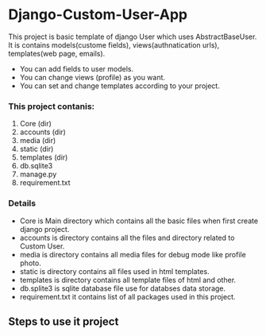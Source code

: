 # Django-Custom-User-App

This project is basic template of django User which uses AbstractBaseUser. It is contains models(custome fields), views(authnatication urls), templates(web page, emails).

- You can add fields to user models.
- You can change views (profile) as you want.
- You can set and change templates according to your project.

### This project contanis:
  1. Core (dir)
  2. accounts (dir)
  3. media (dir)
  4. static (dir)
  5. templates (dir)
  6. db.sqlite3
  7. manage.py
  8. requirement.txt

### Details
  
- Core is Main directory which contains all the basic files when first create django project.
- accounts is directory contains all the files and directory related to Custom User.
- media is directory contains all media files for debug mode like profile photo.
- static is directory contains all files used in html templates.
- templates is directory contains all template files of html and other.
- db.splite3 is sqlite database file use for databses data storage.
- requirement.txt it contains list of all packages used in this project.


## Steps to use it project

